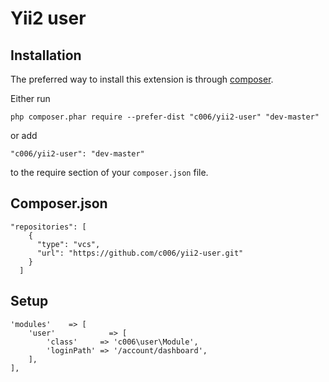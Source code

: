 Yii2 user
===================




Installation
------------

The preferred way to install this extension is through [composer](http://getcomposer.org/download/).

Either run

`
php composer.phar require --prefer-dist "c006/yii2-user" "dev-master"
`

or add

`
"c006/yii2-user": "dev-master"
`

to the require section of your `composer.json` file.



Composer.json
------------

>
    "repositories": [
        {
          "type": "vcs",
          "url": "https://github.com/c006/yii2-user.git"
        }
      ]
  
  
  
  
  
Setup
------------
  
>
    'modules'    => [
        'user'            => [
            'class'     => 'c006\user\Module',
            'loginPath' => '/account/dashboard',
        ],
    ],





























